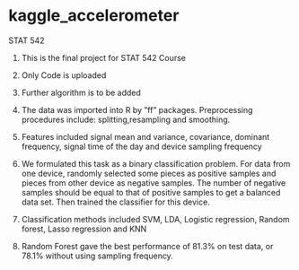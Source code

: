kaggle_accelerometer
====================

STAT 542

1. This is the final project for STAT 542 Course
2. Only Code is uploaded
3. Further algorithm is to be added



1. The data was imported into R by ”ff” packages. Preprocessing procedures include: splitting,resampling and smoothing. 
2. Features included signal mean and variance, covariance, dominant frequency, signal time of the day and device sampling frequency
3. We formulated this task as a binary classification problem. For data from one device, randomly selected some pieces as positive samples and pieces from other device as negative samples. The number of negative samples should be equal to that of positive samples to get a balanced data set. Then trained the classifier for this device. 
4. Classification methods included SVM, LDA, Logistic regression, Random forest, Lasso regression and KNN
5. Random Forest gave the best performance of 81.3% on test data, or 78.1% without using sampling frequency.